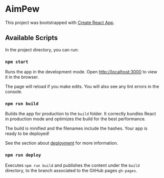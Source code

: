 # AimPew

This project was bootstrapped with [Create React App](https://github.com/facebook/create-react-app).

## Available Scripts

In the project directory, you can run:

### `npm start`

Runs the app in the development mode.
Open [http://localhost:3000](http://localhost:3000) to view it in the browser.

The page will reload if you make edits.
You will also see any lint errors in the console.

### `npm run build`

Builds the app for production to the `build` folder.
It correctly bundles React in production mode and optimizes the build for the best performance.

The build is minified and the filenames include the hashes.
Your app is ready to be deployed!

See the section about [deployment](https://facebook.github.io/create-react-app/docs/deployment) for more information.

### `npm run deploy`

Executes `npm run build` and publishes the content under the `build` directory,
to the branch associated to the GitHub pages `gh-pages`.
